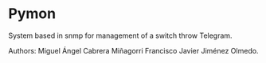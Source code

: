 # Pymon
System based in snmp for management of a switch throw Telegram.

Authors:  Miguel Ángel Cabrera Miñagorri 
          Francisco Javier Jiménez Olmedo.
